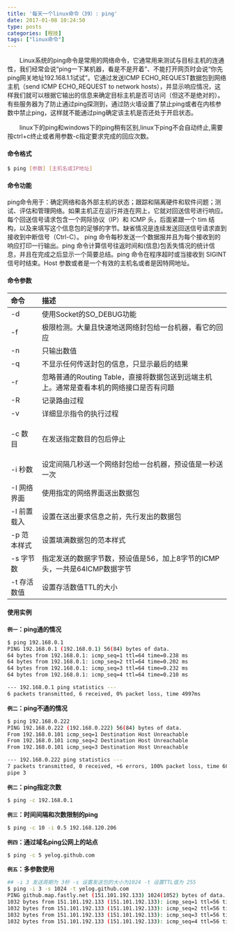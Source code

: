 ```yaml
---
title: '每天一个linux命令（39）: ping'
date: 2017-01-08 10:24:50
type: posts
categories: [程技]
tags: ["linux命令"]
---
```

　　Linux系统的ping命令是常用的网络命令，它通常用来测试与目标主机的连通性，我们经常会说“ping一下某机器，看是不是开着”、不能打开网页时会说“你先ping网关地址192.168.1.1试试”。它通过发送ICMP ECHO_REQUEST数据包到网络主机（send ICMP ECHO_REQUEST to network hosts），并显示响应情况，这样我们就可以根据它输出的信息来确定目标主机是否可访问（但这不是绝对的）。有些服务器为了防止通过ping探测到，通过防火墙设置了禁止ping或者在内核参数中禁止ping，这样就不能通过ping确定该主机是否还处于开启状态。
  <!--more -->
　　linux下的ping和windows下的ping稍有区别,linux下ping不会自动终止,需要按ctrl+c终止或者用参数-c指定要求完成的回应次数。
#### 命令格式
```bash
$ ping [参数] [主机名或IP地址]
```
#### 命令功能
  ping命令用于：确定网络和各外部主机的状态；跟踪和隔离硬件和软件问题；测试、评估和管理网络。如果主机正在运行并连在网上，它就对回送信号进行响应。每个回送信号请求包含一个网际协议（IP）和 ICMP 头，后面紧跟一个 tim 结构，以及来填写这个信息包的足够的字节。缺省情况是连续发送回送信号请求直到接收到中断信号（Ctrl-C）。
  ping 命令每秒发送一个数据报并且为每个接收到的响应打印一行输出。ping 命令计算信号往返时间和(信息)包丢失情况的统计信息，并且在完成之后显示一个简要总结。ping 命令在程序超时或当接收到 SIGINT 信号时结束。Host 参数或者是一个有效的主机名或者是因特网地址。
#### 命令参数
| 命令 | 描述     |
| :------------- | :------------- |
| -d | 使用Socket的SO_DEBUG功能 |
| -f | 极限检测。大量且快速地送网络封包给一台机器，看它的回应 |
| -n | 只输出数值 |
| -q | 不显示任何传送封包的信息，只显示最后的结果 |
| -r | 忽略普通的Routing Table，直接将数据包送到远端主机上。通常是查看本机的网络接口是否有问题 |
| -R | 记录路由过程 |
| -v | 详细显示指令的执行过程 |
| <p>-c 数目 | 在发送指定数目的包后停止 |
| -i 秒数 | 设定间隔几秒送一个网络封包给一台机器，预设值是一秒送一次 |
| -I 网络界面 | 使用指定的网络界面送出数据包 |
| -l 前置载入 | 设置在送出要求信息之前，先行发出的数据包 |
| -p 范本样式 | 设置填满数据包的范本样式 |
| -s 字节数 | 指定发送的数据字节数，预设值是56，加上8字节的ICMP头，一共是64ICMP数据字节 |
| -t 存活数值 | 设置存活数值TTL的大小 |

#### 使用实例
**`例一`：ping通的情况**
```bash
$ ping 192.168.0.1
PING 192.168.0.1 (192.168.0.1) 56(84) bytes of data.
64 bytes from 192.168.0.1: icmp_seq=1 ttl=64 time=0.238 ms
64 bytes from 192.168.0.1: icmp_seq=2 ttl=64 time=0.202 ms
64 bytes from 192.168.0.1: icmp_seq=3 ttl=64 time=0.232 ms
64 bytes from 192.168.0.1: icmp_seq=4 ttl=64 time=0.210 ms

--- 192.168.0.1 ping statistics ---
6 packets transmitted, 6 received, 0% packet loss, time 4997ms
```
**`例二`：ping不通的情况**
```bash
$ ping 192.168.0.222
PING 192.168.0.222 (192.168.0.222) 56(84) bytes of data.
From 192.168.0.101 icmp_seq=1 Destination Host Unreachable
From 192.168.0.101 icmp_seq=2 Destination Host Unreachable
From 192.168.0.101 icmp_seq=3 Destination Host Unreachable

--- 192.168.0.222 ping statistics ---
7 packets transmitted, 0 received, +6 errors, 100% packet loss, time 6032ms
pipe 3
```
**`例二`：ping指定次数**
```bash
$ ping -c 192.168.0.1
```
**`例三`：时间间隔和次数限制的ping**
```bash
$ ping -c 10 -i 0.5 192.168.120.206
```
**`例四`：通过域名ping公网上的站点**
```bash
$ ping -c 5 yelog.github.com
```
**`例五`：多参数使用**
```bash
## -i 3 发送周期为 3秒 -s 设置发送包的大小为1024 -t 设置TTL值为 255
$ ping -i 3 -s 1024 -t yelog.github.com
PING github.map.fastly.net (151.101.192.133) 1024(1052) bytes of data.
1032 bytes from 151.101.192.133 (151.101.192.133): icmp_seq=1 ttl=56 time=191 ms
1032 bytes from 151.101.192.133 (151.101.192.133): icmp_seq=2 ttl=56 time=190 ms
1032 bytes from 151.101.192.133 (151.101.192.133): icmp_seq=3 ttl=56 time=189 ms
1032 bytes from 151.101.192.133 (151.101.192.133): icmp_seq=4 ttl=56 time=190 ms
```
